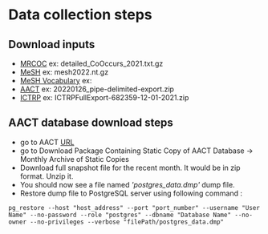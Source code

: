 # Data collection steps

## Download inputs

- [MRCOC](https://lhncbc.nlm.nih.gov/ii/information/MRCOC.html) ex: detailed_CoOccurs_2021.txt.gz
- [MeSH](https://www.nlm.nih.gov/databases/download/mesh.html) ex: mesh2022.nt.gz
- [MeSH Vocabulary](https://www.nlm.nih.gov/databases/download/mesh.html) ex: 
- [AACT](https://aact.ctti-clinicaltrials.org/pipe_files) ex: 20220126_pipe-delimited-export.zip
- [ICTRP](https://www.who.int/clinical-trials-registry-platform) ex: ICTRPFullExport-682359-12-01-2021.zip

## AACT database download steps

- go to AACT [URL](https://aact.ctti-clinicaltrials.org/snapshots)
- go to Download Package Containing Static Copy of AACT Database -> Monthly Archive of Static Copies
- Download full snapshot file for the recent month. It would be in zip format. Unzip it.
- You should now see a file named _'postgres_data.dmp'_ dump file.
- Restore dump file to PostgreSQL server using following command :
        
`pg_restore --host "host_address" --port "port_number" --username "User Name" --no-password --role "postgres" --dbname "Database Name" --no-owner --no-privileges --verbose "filePath/postgres_data.dmp"`
